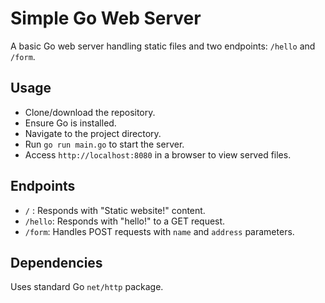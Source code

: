 # Simple Go Web Server

A basic Go web server handling static files and two endpoints: `/hello` and `/form`.

## Usage

- Clone/download the repository.
- Ensure Go is installed.
- Navigate to the project directory.
- Run `go run main.go` to start the server.
- Access `http://localhost:8080` in a browser to view served files.

## Endpoints

- `/` : Responds with "Static website!" content.
- `/hello`: Responds with "hello!" to a GET request.
- `/form`: Handles POST requests with `name` and `address` parameters.

## Dependencies

Uses standard Go `net/http` package.

